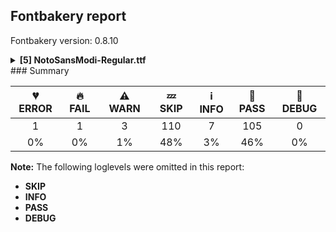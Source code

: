 ## Fontbakery report

Fontbakery version: 0.8.10

<details><summary><b>[5] NotoSansModi-Regular.ttf</b></summary><div><details><summary>💔 <b>ERROR:</b> Familyname must be unique according to namecheck.fontdata.com (<a href="https://font-bakery.readthedocs.io/en/stable/fontbakery/profiles/googlefonts.html#com.google.fonts/check/fontdata_namecheck">com.google.fonts/check/fontdata_namecheck</a>)</summary><div>


* 💔 **ERROR** Failed to access: http://namecheck.fontdata.com.
		This check relies on the external service http://namecheck.fontdata.com via the internet. While the service cannot be reached or does not respond this check is broken.

		You can exclude this check with the command line option:
		-x com.google.fonts/check/fontdata_namecheck

		Or you can wait until the service is available again.
		If the problem persists please report this issue at: https://github.com/googlefonts/fontbakery/issues

		Original error message:
		<class 'requests.exceptions.ConnectionError'> [code: namecheck-service]
</div></details><details><summary>🔥 <b>FAIL:</b> Check that texts shape as per expectation (<a href="https://font-bakery.readthedocs.io/en/stable/fontbakery/profiles/<Section: Shaping Checks>.html#com.google.fonts/check/shaping/regression">com.google.fonts/check/shaping/regression</a>)</summary><div>


* 🔥 **FAIL** qa/shaping_tests/modi.json: Expected and actual shaping not matching
<div class="shaping">


<style type="text/css">
    @font-face {font-family: "TestFont"; src: url(../../fonts/NotoSansModi/googlefonts/ttf/NotoSansModi-Regular.ttf);}
    .tf { font-family: "TestFont"; }
    .shaping pre { font-size: 1.2rem; }
    .shaping li {
        font-size: 1.2rem;
        border-top: 1px solid #ddd;
        padding: 12px;
        margin-top: 12px;
    }
    .shaping-svg {
        height: 100px;
        margin: 10px;
        transform: matrix(1, 0, 0, -1, 0, 0);
    }
</style>

<h4>qa/shaping_tests/modi.json: Expected and actual shaping not matching</h4>


</div>
<div class="shaping">

<li>Shaping did not match: <span class="tf">𑘴𑘦𑘿𑘨𑘫𑘷𑘚𑘷</span> (Added by SIESTA)</li>


<pre>Expected: uni25CC=0+594|UU_dv=0@-118,30+0|Ma.alt=1+587|Rakar=1@-119,253+0|Sha=4+606|VocL_dv=4@-101,-30+0|Dda=6+630|VocL_dv=6@-70,-30+0</pre>



<pre>Got     : uni25CC=0+594|UU_dv=0@-118,30+0|Ma.alt=1+587|Rakar=1@-119,253+0|Sha=4+606|VocL_dv=4@-14,50+0|Dda=6+630|VocL_dv=6@-146,-30+0</pre>



<pre>                                                                                                ^^ ^^                         ^^
</pre>


Got: <svg class="shaping-svg" xmlns="http://www.w3.org/2000/svg" viewBox="0 0 2417 2354" transform="matrix(1 0 0 -1 0 0)">
<path d="M297.0,488.0Q287.0,488.0 279.0,496.0Q271.0,504.0 271.0,514.0Q271.0,525.0 279.0,532.5Q287.0,540.0 297.0,540.0Q308.0,540.0 315.5,532.5Q323.0,525.0 323.0,514.0Q323.0,504.0 315.5,496.0Q308.0,488.0 297.0,488.0ZM213.0,470.0Q203.0,470.0 195.0,478.0Q187.0,486.0 187.0,496.0Q187.0,507.0 195.0,514.5Q203.0,522.0 213.0,522.0Q224.0,522.0 231.5,514.5Q239.0,507.0 239.0,496.0Q239.0,486.0 231.5,478.0Q224.0,470.0 213.0,470.0ZM381.0,470.0Q371.0,470.0 363.0,478.0Q355.0,486.0 355.0,496.0Q355.0,507.0 363.0,514.5Q371.0,522.0 381.0,522.0Q392.0,522.0 399.5,514.5Q407.0,507.0 407.0,496.0Q407.0,486.0 399.5,478.0Q392.0,470.0 381.0,470.0ZM455.0,423.0Q445.0,423.0 437.0,431.0Q429.0,439.0 429.0,449.0Q429.0,460.0 437.0,467.5Q445.0,475.0 455.0,475.0Q466.0,475.0 473.5,467.5Q481.0,460.0 481.0,449.0Q481.0,439.0 473.5,431.0Q466.0,423.0 455.0,423.0ZM139.0,423.0Q129.0,423.0 121.0,431.0Q113.0,439.0 113.0,449.0Q113.0,460.0 121.0,467.5Q129.0,475.0 139.0,475.0Q150.0,475.0 157.5,467.5Q165.0,460.0 165.0,449.0Q165.0,439.0 157.5,431.0Q150.0,423.0 139.0,423.0ZM92.0,349.0Q82.0,349.0 74.0,357.0Q66.0,365.0 66.0,375.0Q66.0,386.0 74.0,393.5Q82.0,401.0 92.0,401.0Q103.0,401.0 110.5,393.5Q118.0,386.0 118.0,375.0Q118.0,365.0 110.5,357.0Q103.0,349.0 92.0,349.0ZM502.0,349.0Q492.0,349.0 484.0,357.0Q476.0,365.0 476.0,375.0Q476.0,386.0 484.0,393.5Q492.0,401.0 502.0,401.0Q513.0,401.0 520.5,393.5Q528.0,386.0 528.0,375.0Q528.0,365.0 520.5,357.0Q513.0,349.0 502.0,349.0ZM74.0,265.0Q64.0,265.0 56.0,273.0Q48.0,281.0 48.0,291.0Q48.0,302.0 56.0,309.5Q64.0,317.0 74.0,317.0Q85.0,317.0 92.5,309.5Q100.0,302.0 100.0,291.0Q100.0,281.0 92.5,273.0Q85.0,265.0 74.0,265.0ZM520.0,265.0Q510.0,265.0 502.0,273.0Q494.0,281.0 494.0,291.0Q494.0,302.0 502.0,309.5Q510.0,317.0 520.0,317.0Q531.0,317.0 538.5,309.5Q546.0,302.0 546.0,291.0Q546.0,281.0 538.5,273.0Q531.0,265.0 520.0,265.0ZM92.0,181.0Q82.0,181.0 74.0,189.0Q66.0,197.0 66.0,207.0Q66.0,218.0 74.0,225.5Q82.0,233.0 92.0,233.0Q103.0,233.0 110.5,225.5Q118.0,218.0 118.0,207.0Q118.0,197.0 110.5,189.0Q103.0,181.0 92.0,181.0ZM502.0,181.0Q492.0,181.0 484.0,189.0Q476.0,197.0 476.0,207.0Q476.0,218.0 484.0,225.5Q492.0,233.0 502.0,233.0Q513.0,233.0 520.5,225.5Q528.0,218.0 528.0,207.0Q528.0,197.0 520.5,189.0Q513.0,181.0 502.0,181.0ZM139.0,107.0Q129.0,107.0 121.0,115.0Q113.0,123.0 113.0,133.0Q113.0,144.0 121.0,151.5Q129.0,159.0 139.0,159.0Q150.0,159.0 157.5,151.5Q165.0,144.0 165.0,133.0Q165.0,123.0 157.5,115.0Q150.0,107.0 139.0,107.0ZM455.0,107.0Q445.0,107.0 437.0,115.0Q429.0,123.0 429.0,133.0Q429.0,144.0 437.0,151.5Q445.0,159.0 455.0,159.0Q466.0,159.0 473.5,151.5Q481.0,144.0 481.0,133.0Q481.0,123.0 473.5,115.0Q466.0,107.0 455.0,107.0ZM213.0,60.0Q203.0,60.0 195.0,68.0Q187.0,76.0 187.0,86.0Q187.0,97.0 195.0,104.5Q203.0,112.0 213.0,112.0Q224.0,112.0 231.5,104.5Q239.0,97.0 239.0,86.0Q239.0,76.0 231.5,68.0Q224.0,60.0 213.0,60.0ZM381.0,60.0Q371.0,60.0 363.0,68.0Q355.0,76.0 355.0,86.0Q355.0,97.0 363.0,104.5Q371.0,112.0 381.0,112.0Q392.0,112.0 399.5,104.5Q407.0,97.0 407.0,86.0Q407.0,76.0 399.5,68.0Q392.0,60.0 381.0,60.0ZM297.0,42.0Q287.0,42.0 279.0,50.0Q271.0,58.0 271.0,68.0Q271.0,79.0 279.0,86.5Q287.0,94.0 297.0,94.0Q308.0,94.0 315.5,86.5Q323.0,79.0 323.0,68.0Q323.0,58.0 315.5,50.0Q308.0,42.0 297.0,42.0Z"  transform="translate(0, 963)"/>
<path d="M159.0,-188.0L102.0,-237.0Q66.0,-201.0 22.5,-169.5Q-21.0,-138.0 -66.0,-118.0Q-111.0,-98.0 -154.0,-98.0Q-202.0,-98.0 -223.0,-114.5Q-244.0,-131.0 -244.0,-154.0Q-244.0,-174.0 -231.5,-184.5Q-219.0,-195.0 -202.0,-198.5Q-185.0,-202.0 -174.0,-202.0Q-155.0,-202.0 -135.5,-198.0Q-116.0,-194.0 -92.0,-183.0L-66.0,-249.0Q-92.0,-259.0 -115.0,-264.5Q-138.0,-270.0 -167.0,-270.0Q-235.0,-270.0 -278.5,-239.5Q-322.0,-209.0 -322.0,-151.0Q-322.0,-101.0 -281.0,-65.5Q-240.0,-30.0 -156.0,-30.0Q-94.0,-30.0 -36.5,-52.5Q21.0,-75.0 70.5,-111.0Q120.0,-147.0 159.0,-188.0Z"  transform="translate(476, 993)"/>
<path d="M98.0,153.0Q108.0,176.0 113.0,211.5Q118.0,247.0 118.0,275.0Q118.0,340.0 107.5,413.0Q97.0,486.0 79.0,551.0L0.0,551.0L0.0,622.0L597.0,622.0L597.0,551.0L507.0,551.0L507.0,0.0L427.0,0.0L427.0,287.0Q397.0,278.0 364.5,270.5Q332.0,263.0 299.0,250.0Q266.0,237.0 234.5,212.0Q203.0,187.0 176.0,142.0L98.0,153.0ZM198.0,275.0Q233.0,304.0 273.0,319.0Q313.0,334.0 353.5,345.0Q394.0,356.0 427.0,372.0L427.0,551.0L162.0,551.0Q177.0,476.0 187.5,406.5Q198.0,337.0 198.0,275.0Z"  transform="translate(594, 963)"/>
<path d="M-276.0,-268.0L-317.0,-201.0L-41.0,-40.0L-9.0,-93.0L-276.0,-268.0Z"  transform="translate(1062, 1216)"/>
<path d="M526.0,0.0L446.0,0.0L446.0,551.0L204.0,551.0L204.0,478.0Q245.0,467.0 267.5,437.0Q290.0,407.0 290.0,369.0Q290.0,331.0 274.0,303.0Q258.0,275.0 234.0,253.0Q210.0,231.0 186.0,211.0Q162.0,191.0 146.0,169.5Q130.0,148.0 130.0,121.0Q130.0,87.0 154.5,74.5Q179.0,62.0 212.0,62.0Q244.0,62.0 277.5,70.5Q311.0,79.0 328.0,88.0L347.0,19.0Q320.0,6.0 284.0,-2.0Q248.0,-10.0 210.0,-10.0Q169.0,-10.0 132.5,2.0Q96.0,14.0 73.0,42.5Q50.0,71.0 50.0,119.0Q50.0,156.0 66.0,185.0Q82.0,214.0 106.0,237.0Q130.0,260.0 154.0,280.5Q178.0,301.0 194.0,322.5Q210.0,344.0 210.0,369.0Q210.0,385.0 195.0,398.0Q180.0,411.0 153.0,411.0Q136.0,411.0 114.0,404.0Q92.0,397.0 66.0,382.0L38.0,448.0Q84.0,475.0 124.0,482.0L124.0,551.0L0.0,551.0L0.0,622.0L616.0,622.0L616.0,551.0L526.0,551.0L526.0,0.0Z"  transform="translate(1181, 963)"/>
<path d="M-347.0,-297.0Q-377.0,-260.0 -391.5,-221.0Q-406.0,-182.0 -406.0,-145.0Q-406.0,-94.0 -378.0,-62.0Q-350.0,-30.0 -293.0,-30.0Q-270.0,-30.0 -245.0,-41.5Q-220.0,-53.0 -202.0,-78.0Q-185.0,-55.0 -159.0,-42.5Q-133.0,-30.0 -102.0,-30.0Q-59.0,-30.0 -29.0,-57.0Q1.0,-84.0 1.0,-131.0Q1.0,-171.0 -11.5,-195.5Q-24.0,-220.0 -40.5,-236.5Q-57.0,-253.0 -69.5,-267.5Q-82.0,-282.0 -82.0,-300.0Q-82.0,-318.0 -65.5,-325.0Q-49.0,-332.0 -36.0,-332.0Q-1.0,-332.0 22.0,-322.0L36.0,-386.0Q21.0,-392.0 3.0,-396.0Q-15.0,-400.0 -35.0,-400.0Q-99.0,-400.0 -126.5,-369.5Q-154.0,-339.0 -154.0,-303.0Q-154.0,-276.0 -141.5,-255.5Q-129.0,-235.0 -112.5,-216.5Q-96.0,-198.0 -83.5,-180.0Q-71.0,-162.0 -71.0,-140.0Q-71.0,-120.0 -84.5,-108.5Q-98.0,-97.0 -115.0,-97.0Q-134.0,-97.0 -152.0,-115.0Q-170.0,-133.0 -172.0,-166.0L-231.0,-166.0Q-238.0,-129.0 -253.0,-113.5Q-268.0,-98.0 -289.0,-98.0Q-311.0,-98.0 -322.5,-114.5Q-334.0,-131.0 -334.0,-156.0Q-334.0,-184.0 -321.5,-210.0Q-309.0,-236.0 -290.0,-262.0L-347.0,-297.0Z"  transform="translate(1773, 1013)"/>
<path d="M640.0,551.0L453.0,551.0Q355.0,507.0 307.5,455.5Q260.0,404.0 260.0,365.0Q260.0,340.0 277.5,330.0Q295.0,320.0 319.0,320.0Q336.0,320.0 361.0,325.0Q386.0,330.0 411.0,330.0Q491.0,330.0 530.5,288.0Q570.0,246.0 570.0,170.0Q570.0,126.0 546.0,84.5Q522.0,43.0 475.0,16.5Q428.0,-10.0 358.0,-10.0Q257.0,-10.0 174.5,47.0Q92.0,104.0 24.0,243.0L93.0,277.0Q148.0,159.0 212.0,111.5Q276.0,64.0 355.0,64.0Q402.0,64.0 432.0,80.0Q462.0,96.0 476.0,121.0Q490.0,146.0 490.0,173.0Q490.0,195.0 483.0,214.5Q476.0,234.0 456.5,246.5Q437.0,259.0 397.0,259.0Q382.0,259.0 358.5,254.0Q335.0,249.0 308.0,249.0Q278.0,249.0 248.5,260.0Q219.0,271.0 199.5,296.5Q180.0,322.0 180.0,363.0Q180.0,418.0 217.0,464.5Q254.0,511.0 315.0,551.0L0.0,551.0L0.0,622.0L640.0,622.0L640.0,551.0Z"  transform="translate(1787, 963)"/>
<path d="M-347.0,-297.0Q-377.0,-260.0 -391.5,-221.0Q-406.0,-182.0 -406.0,-145.0Q-406.0,-94.0 -378.0,-62.0Q-350.0,-30.0 -293.0,-30.0Q-270.0,-30.0 -245.0,-41.5Q-220.0,-53.0 -202.0,-78.0Q-185.0,-55.0 -159.0,-42.5Q-133.0,-30.0 -102.0,-30.0Q-59.0,-30.0 -29.0,-57.0Q1.0,-84.0 1.0,-131.0Q1.0,-171.0 -11.5,-195.5Q-24.0,-220.0 -40.5,-236.5Q-57.0,-253.0 -69.5,-267.5Q-82.0,-282.0 -82.0,-300.0Q-82.0,-318.0 -65.5,-325.0Q-49.0,-332.0 -36.0,-332.0Q-1.0,-332.0 22.0,-322.0L36.0,-386.0Q21.0,-392.0 3.0,-396.0Q-15.0,-400.0 -35.0,-400.0Q-99.0,-400.0 -126.5,-369.5Q-154.0,-339.0 -154.0,-303.0Q-154.0,-276.0 -141.5,-255.5Q-129.0,-235.0 -112.5,-216.5Q-96.0,-198.0 -83.5,-180.0Q-71.0,-162.0 -71.0,-140.0Q-71.0,-120.0 -84.5,-108.5Q-98.0,-97.0 -115.0,-97.0Q-134.0,-97.0 -152.0,-115.0Q-170.0,-133.0 -172.0,-166.0L-231.0,-166.0Q-238.0,-129.0 -253.0,-113.5Q-268.0,-98.0 -289.0,-98.0Q-311.0,-98.0 -322.5,-114.5Q-334.0,-131.0 -334.0,-156.0Q-334.0,-184.0 -321.5,-210.0Q-309.0,-236.0 -290.0,-262.0L-347.0,-297.0Z"  transform="translate(2271, 933)"/>
</svg>
 Expected: <svg class="shaping-svg" xmlns="http://www.w3.org/2000/svg" viewBox="0 0 2417 2354" transform="matrix(1 0 0 -1 0 0)">
<path d="M297.0,488.0Q287.0,488.0 279.0,496.0Q271.0,504.0 271.0,514.0Q271.0,525.0 279.0,532.5Q287.0,540.0 297.0,540.0Q308.0,540.0 315.5,532.5Q323.0,525.0 323.0,514.0Q323.0,504.0 315.5,496.0Q308.0,488.0 297.0,488.0ZM213.0,470.0Q203.0,470.0 195.0,478.0Q187.0,486.0 187.0,496.0Q187.0,507.0 195.0,514.5Q203.0,522.0 213.0,522.0Q224.0,522.0 231.5,514.5Q239.0,507.0 239.0,496.0Q239.0,486.0 231.5,478.0Q224.0,470.0 213.0,470.0ZM381.0,470.0Q371.0,470.0 363.0,478.0Q355.0,486.0 355.0,496.0Q355.0,507.0 363.0,514.5Q371.0,522.0 381.0,522.0Q392.0,522.0 399.5,514.5Q407.0,507.0 407.0,496.0Q407.0,486.0 399.5,478.0Q392.0,470.0 381.0,470.0ZM455.0,423.0Q445.0,423.0 437.0,431.0Q429.0,439.0 429.0,449.0Q429.0,460.0 437.0,467.5Q445.0,475.0 455.0,475.0Q466.0,475.0 473.5,467.5Q481.0,460.0 481.0,449.0Q481.0,439.0 473.5,431.0Q466.0,423.0 455.0,423.0ZM139.0,423.0Q129.0,423.0 121.0,431.0Q113.0,439.0 113.0,449.0Q113.0,460.0 121.0,467.5Q129.0,475.0 139.0,475.0Q150.0,475.0 157.5,467.5Q165.0,460.0 165.0,449.0Q165.0,439.0 157.5,431.0Q150.0,423.0 139.0,423.0ZM92.0,349.0Q82.0,349.0 74.0,357.0Q66.0,365.0 66.0,375.0Q66.0,386.0 74.0,393.5Q82.0,401.0 92.0,401.0Q103.0,401.0 110.5,393.5Q118.0,386.0 118.0,375.0Q118.0,365.0 110.5,357.0Q103.0,349.0 92.0,349.0ZM502.0,349.0Q492.0,349.0 484.0,357.0Q476.0,365.0 476.0,375.0Q476.0,386.0 484.0,393.5Q492.0,401.0 502.0,401.0Q513.0,401.0 520.5,393.5Q528.0,386.0 528.0,375.0Q528.0,365.0 520.5,357.0Q513.0,349.0 502.0,349.0ZM74.0,265.0Q64.0,265.0 56.0,273.0Q48.0,281.0 48.0,291.0Q48.0,302.0 56.0,309.5Q64.0,317.0 74.0,317.0Q85.0,317.0 92.5,309.5Q100.0,302.0 100.0,291.0Q100.0,281.0 92.5,273.0Q85.0,265.0 74.0,265.0ZM520.0,265.0Q510.0,265.0 502.0,273.0Q494.0,281.0 494.0,291.0Q494.0,302.0 502.0,309.5Q510.0,317.0 520.0,317.0Q531.0,317.0 538.5,309.5Q546.0,302.0 546.0,291.0Q546.0,281.0 538.5,273.0Q531.0,265.0 520.0,265.0ZM92.0,181.0Q82.0,181.0 74.0,189.0Q66.0,197.0 66.0,207.0Q66.0,218.0 74.0,225.5Q82.0,233.0 92.0,233.0Q103.0,233.0 110.5,225.5Q118.0,218.0 118.0,207.0Q118.0,197.0 110.5,189.0Q103.0,181.0 92.0,181.0ZM502.0,181.0Q492.0,181.0 484.0,189.0Q476.0,197.0 476.0,207.0Q476.0,218.0 484.0,225.5Q492.0,233.0 502.0,233.0Q513.0,233.0 520.5,225.5Q528.0,218.0 528.0,207.0Q528.0,197.0 520.5,189.0Q513.0,181.0 502.0,181.0ZM139.0,107.0Q129.0,107.0 121.0,115.0Q113.0,123.0 113.0,133.0Q113.0,144.0 121.0,151.5Q129.0,159.0 139.0,159.0Q150.0,159.0 157.5,151.5Q165.0,144.0 165.0,133.0Q165.0,123.0 157.5,115.0Q150.0,107.0 139.0,107.0ZM455.0,107.0Q445.0,107.0 437.0,115.0Q429.0,123.0 429.0,133.0Q429.0,144.0 437.0,151.5Q445.0,159.0 455.0,159.0Q466.0,159.0 473.5,151.5Q481.0,144.0 481.0,133.0Q481.0,123.0 473.5,115.0Q466.0,107.0 455.0,107.0ZM213.0,60.0Q203.0,60.0 195.0,68.0Q187.0,76.0 187.0,86.0Q187.0,97.0 195.0,104.5Q203.0,112.0 213.0,112.0Q224.0,112.0 231.5,104.5Q239.0,97.0 239.0,86.0Q239.0,76.0 231.5,68.0Q224.0,60.0 213.0,60.0ZM381.0,60.0Q371.0,60.0 363.0,68.0Q355.0,76.0 355.0,86.0Q355.0,97.0 363.0,104.5Q371.0,112.0 381.0,112.0Q392.0,112.0 399.5,104.5Q407.0,97.0 407.0,86.0Q407.0,76.0 399.5,68.0Q392.0,60.0 381.0,60.0ZM297.0,42.0Q287.0,42.0 279.0,50.0Q271.0,58.0 271.0,68.0Q271.0,79.0 279.0,86.5Q287.0,94.0 297.0,94.0Q308.0,94.0 315.5,86.5Q323.0,79.0 323.0,68.0Q323.0,58.0 315.5,50.0Q308.0,42.0 297.0,42.0Z"  transform="translate(0, 963)"/>
<path d="M159.0,-188.0L102.0,-237.0Q66.0,-201.0 22.5,-169.5Q-21.0,-138.0 -66.0,-118.0Q-111.0,-98.0 -154.0,-98.0Q-202.0,-98.0 -223.0,-114.5Q-244.0,-131.0 -244.0,-154.0Q-244.0,-174.0 -231.5,-184.5Q-219.0,-195.0 -202.0,-198.5Q-185.0,-202.0 -174.0,-202.0Q-155.0,-202.0 -135.5,-198.0Q-116.0,-194.0 -92.0,-183.0L-66.0,-249.0Q-92.0,-259.0 -115.0,-264.5Q-138.0,-270.0 -167.0,-270.0Q-235.0,-270.0 -278.5,-239.5Q-322.0,-209.0 -322.0,-151.0Q-322.0,-101.0 -281.0,-65.5Q-240.0,-30.0 -156.0,-30.0Q-94.0,-30.0 -36.5,-52.5Q21.0,-75.0 70.5,-111.0Q120.0,-147.0 159.0,-188.0Z"  transform="translate(476, 993)"/>
<path d="M98.0,153.0Q108.0,176.0 113.0,211.5Q118.0,247.0 118.0,275.0Q118.0,340.0 107.5,413.0Q97.0,486.0 79.0,551.0L0.0,551.0L0.0,622.0L597.0,622.0L597.0,551.0L507.0,551.0L507.0,0.0L427.0,0.0L427.0,287.0Q397.0,278.0 364.5,270.5Q332.0,263.0 299.0,250.0Q266.0,237.0 234.5,212.0Q203.0,187.0 176.0,142.0L98.0,153.0ZM198.0,275.0Q233.0,304.0 273.0,319.0Q313.0,334.0 353.5,345.0Q394.0,356.0 427.0,372.0L427.0,551.0L162.0,551.0Q177.0,476.0 187.5,406.5Q198.0,337.0 198.0,275.0Z"  transform="translate(594, 963)"/>
<path d="M-276.0,-268.0L-317.0,-201.0L-41.0,-40.0L-9.0,-93.0L-276.0,-268.0Z"  transform="translate(1062, 1216)"/>
<path d="M526.0,0.0L446.0,0.0L446.0,551.0L204.0,551.0L204.0,478.0Q245.0,467.0 267.5,437.0Q290.0,407.0 290.0,369.0Q290.0,331.0 274.0,303.0Q258.0,275.0 234.0,253.0Q210.0,231.0 186.0,211.0Q162.0,191.0 146.0,169.5Q130.0,148.0 130.0,121.0Q130.0,87.0 154.5,74.5Q179.0,62.0 212.0,62.0Q244.0,62.0 277.5,70.5Q311.0,79.0 328.0,88.0L347.0,19.0Q320.0,6.0 284.0,-2.0Q248.0,-10.0 210.0,-10.0Q169.0,-10.0 132.5,2.0Q96.0,14.0 73.0,42.5Q50.0,71.0 50.0,119.0Q50.0,156.0 66.0,185.0Q82.0,214.0 106.0,237.0Q130.0,260.0 154.0,280.5Q178.0,301.0 194.0,322.5Q210.0,344.0 210.0,369.0Q210.0,385.0 195.0,398.0Q180.0,411.0 153.0,411.0Q136.0,411.0 114.0,404.0Q92.0,397.0 66.0,382.0L38.0,448.0Q84.0,475.0 124.0,482.0L124.0,551.0L0.0,551.0L0.0,622.0L616.0,622.0L616.0,551.0L526.0,551.0L526.0,0.0Z"  transform="translate(1181, 963)"/>
<path d="M-347.0,-297.0Q-377.0,-260.0 -391.5,-221.0Q-406.0,-182.0 -406.0,-145.0Q-406.0,-94.0 -378.0,-62.0Q-350.0,-30.0 -293.0,-30.0Q-270.0,-30.0 -245.0,-41.5Q-220.0,-53.0 -202.0,-78.0Q-185.0,-55.0 -159.0,-42.5Q-133.0,-30.0 -102.0,-30.0Q-59.0,-30.0 -29.0,-57.0Q1.0,-84.0 1.0,-131.0Q1.0,-171.0 -11.5,-195.5Q-24.0,-220.0 -40.5,-236.5Q-57.0,-253.0 -69.5,-267.5Q-82.0,-282.0 -82.0,-300.0Q-82.0,-318.0 -65.5,-325.0Q-49.0,-332.0 -36.0,-332.0Q-1.0,-332.0 22.0,-322.0L36.0,-386.0Q21.0,-392.0 3.0,-396.0Q-15.0,-400.0 -35.0,-400.0Q-99.0,-400.0 -126.5,-369.5Q-154.0,-339.0 -154.0,-303.0Q-154.0,-276.0 -141.5,-255.5Q-129.0,-235.0 -112.5,-216.5Q-96.0,-198.0 -83.5,-180.0Q-71.0,-162.0 -71.0,-140.0Q-71.0,-120.0 -84.5,-108.5Q-98.0,-97.0 -115.0,-97.0Q-134.0,-97.0 -152.0,-115.0Q-170.0,-133.0 -172.0,-166.0L-231.0,-166.0Q-238.0,-129.0 -253.0,-113.5Q-268.0,-98.0 -289.0,-98.0Q-311.0,-98.0 -322.5,-114.5Q-334.0,-131.0 -334.0,-156.0Q-334.0,-184.0 -321.5,-210.0Q-309.0,-236.0 -290.0,-262.0L-347.0,-297.0Z"  transform="translate(1686, 933)"/>
<path d="M640.0,551.0L453.0,551.0Q355.0,507.0 307.5,455.5Q260.0,404.0 260.0,365.0Q260.0,340.0 277.5,330.0Q295.0,320.0 319.0,320.0Q336.0,320.0 361.0,325.0Q386.0,330.0 411.0,330.0Q491.0,330.0 530.5,288.0Q570.0,246.0 570.0,170.0Q570.0,126.0 546.0,84.5Q522.0,43.0 475.0,16.5Q428.0,-10.0 358.0,-10.0Q257.0,-10.0 174.5,47.0Q92.0,104.0 24.0,243.0L93.0,277.0Q148.0,159.0 212.0,111.5Q276.0,64.0 355.0,64.0Q402.0,64.0 432.0,80.0Q462.0,96.0 476.0,121.0Q490.0,146.0 490.0,173.0Q490.0,195.0 483.0,214.5Q476.0,234.0 456.5,246.5Q437.0,259.0 397.0,259.0Q382.0,259.0 358.5,254.0Q335.0,249.0 308.0,249.0Q278.0,249.0 248.5,260.0Q219.0,271.0 199.5,296.5Q180.0,322.0 180.0,363.0Q180.0,418.0 217.0,464.5Q254.0,511.0 315.0,551.0L0.0,551.0L0.0,622.0L640.0,622.0L640.0,551.0Z"  transform="translate(1787, 963)"/>
<path d="M-347.0,-297.0Q-377.0,-260.0 -391.5,-221.0Q-406.0,-182.0 -406.0,-145.0Q-406.0,-94.0 -378.0,-62.0Q-350.0,-30.0 -293.0,-30.0Q-270.0,-30.0 -245.0,-41.5Q-220.0,-53.0 -202.0,-78.0Q-185.0,-55.0 -159.0,-42.5Q-133.0,-30.0 -102.0,-30.0Q-59.0,-30.0 -29.0,-57.0Q1.0,-84.0 1.0,-131.0Q1.0,-171.0 -11.5,-195.5Q-24.0,-220.0 -40.5,-236.5Q-57.0,-253.0 -69.5,-267.5Q-82.0,-282.0 -82.0,-300.0Q-82.0,-318.0 -65.5,-325.0Q-49.0,-332.0 -36.0,-332.0Q-1.0,-332.0 22.0,-322.0L36.0,-386.0Q21.0,-392.0 3.0,-396.0Q-15.0,-400.0 -35.0,-400.0Q-99.0,-400.0 -126.5,-369.5Q-154.0,-339.0 -154.0,-303.0Q-154.0,-276.0 -141.5,-255.5Q-129.0,-235.0 -112.5,-216.5Q-96.0,-198.0 -83.5,-180.0Q-71.0,-162.0 -71.0,-140.0Q-71.0,-120.0 -84.5,-108.5Q-98.0,-97.0 -115.0,-97.0Q-134.0,-97.0 -152.0,-115.0Q-170.0,-133.0 -172.0,-166.0L-231.0,-166.0Q-238.0,-129.0 -253.0,-113.5Q-268.0,-98.0 -289.0,-98.0Q-311.0,-98.0 -322.5,-114.5Q-334.0,-131.0 -334.0,-156.0Q-334.0,-184.0 -321.5,-210.0Q-309.0,-236.0 -290.0,-262.0L-347.0,-297.0Z"  transform="translate(2347, 933)"/>
</svg>


</div>
<div class="shaping">

<li>Shaping did not match: <span class="tf">𑘫𑘷𑘗𑘴𑘓𑘶𑘩𑘨𑘓𑘳</span> (Added by SIESTA)</li>


<pre>Expected: Sha=0+606|VocL_dv=0@-101,-30+0|Nya.alt=2+611|UU.alt1=2+622|Ca=4+645|VocRR_dv=4@-103,-30+0|La=6+622|Ra.alt4=7+420|Ca.alt=8+635|U.alt3=8+547</pre>



<pre>Got     : Sha=0+606|VocL_dv=0@-14,50+0|Nya.alt=2+611|UU.alt1=2+622|Ca=4+645|VocRR_dv=4@-103,-30+0|La=6+622|Ra.alt4=7+420|Ca.alt=8+635|U.alt3=8+547</pre>



<pre>                                ^^ ^^
</pre>


Got: <svg class="shaping-svg" xmlns="http://www.w3.org/2000/svg" viewBox="0 0 4708 2354" transform="matrix(1 0 0 -1 0 0)">
<path d="M526.0,0.0L446.0,0.0L446.0,551.0L204.0,551.0L204.0,478.0Q245.0,467.0 267.5,437.0Q290.0,407.0 290.0,369.0Q290.0,331.0 274.0,303.0Q258.0,275.0 234.0,253.0Q210.0,231.0 186.0,211.0Q162.0,191.0 146.0,169.5Q130.0,148.0 130.0,121.0Q130.0,87.0 154.5,74.5Q179.0,62.0 212.0,62.0Q244.0,62.0 277.5,70.5Q311.0,79.0 328.0,88.0L347.0,19.0Q320.0,6.0 284.0,-2.0Q248.0,-10.0 210.0,-10.0Q169.0,-10.0 132.5,2.0Q96.0,14.0 73.0,42.5Q50.0,71.0 50.0,119.0Q50.0,156.0 66.0,185.0Q82.0,214.0 106.0,237.0Q130.0,260.0 154.0,280.5Q178.0,301.0 194.0,322.5Q210.0,344.0 210.0,369.0Q210.0,385.0 195.0,398.0Q180.0,411.0 153.0,411.0Q136.0,411.0 114.0,404.0Q92.0,397.0 66.0,382.0L38.0,448.0Q84.0,475.0 124.0,482.0L124.0,551.0L0.0,551.0L0.0,622.0L616.0,622.0L616.0,551.0L526.0,551.0L526.0,0.0Z"  transform="translate(0, 963)"/>
<path d="M-347.0,-297.0Q-377.0,-260.0 -391.5,-221.0Q-406.0,-182.0 -406.0,-145.0Q-406.0,-94.0 -378.0,-62.0Q-350.0,-30.0 -293.0,-30.0Q-270.0,-30.0 -245.0,-41.5Q-220.0,-53.0 -202.0,-78.0Q-185.0,-55.0 -159.0,-42.5Q-133.0,-30.0 -102.0,-30.0Q-59.0,-30.0 -29.0,-57.0Q1.0,-84.0 1.0,-131.0Q1.0,-171.0 -11.5,-195.5Q-24.0,-220.0 -40.5,-236.5Q-57.0,-253.0 -69.5,-267.5Q-82.0,-282.0 -82.0,-300.0Q-82.0,-318.0 -65.5,-325.0Q-49.0,-332.0 -36.0,-332.0Q-1.0,-332.0 22.0,-322.0L36.0,-386.0Q21.0,-392.0 3.0,-396.0Q-15.0,-400.0 -35.0,-400.0Q-99.0,-400.0 -126.5,-369.5Q-154.0,-339.0 -154.0,-303.0Q-154.0,-276.0 -141.5,-255.5Q-129.0,-235.0 -112.5,-216.5Q-96.0,-198.0 -83.5,-180.0Q-71.0,-162.0 -71.0,-140.0Q-71.0,-120.0 -84.5,-108.5Q-98.0,-97.0 -115.0,-97.0Q-134.0,-97.0 -152.0,-115.0Q-170.0,-133.0 -172.0,-166.0L-231.0,-166.0Q-238.0,-129.0 -253.0,-113.5Q-268.0,-98.0 -289.0,-98.0Q-311.0,-98.0 -322.5,-114.5Q-334.0,-131.0 -334.0,-156.0Q-334.0,-184.0 -321.5,-210.0Q-309.0,-236.0 -290.0,-262.0L-347.0,-297.0Z"  transform="translate(592, 1013)"/>
<path d="M0.0,622.0L621.0,622.0L621.0,551.0L0.0,551.0L0.0,622.0ZM76.0,216.0Q102.0,171.0 138.0,140.5Q174.0,110.0 220.0,110.0Q265.0,110.0 292.5,138.5Q320.0,167.0 320.0,213.0Q320.0,259.0 295.0,283.0Q270.0,307.0 229.0,307.0Q207.0,307.0 181.5,302.5Q156.0,298.0 141.0,293.0L122.0,359.0Q143.0,365.0 170.0,371.0Q197.0,377.0 231.0,377.0Q278.0,377.0 316.5,357.5Q355.0,338.0 377.5,302.0Q400.0,266.0 400.0,216.0L400.0,207.0L417.0,207.0Q438.0,207.0 457.5,203.5Q477.0,200.0 493.0,195.0Q521.0,223.0 557.0,245.5Q593.0,268.0 634.0,284.0L651.0,211.0Q597.0,192.0 559.0,158.0Q595.0,128.0 613.0,87.0Q631.0,46.0 631.0,5.0Q631.0,-5.0 627.0,-24.0Q623.0,-43.0 612.0,-62.5Q601.0,-82.0 581.0,-96.0Q561.0,-110.0 529.0,-110.0Q469.0,-110.0 443.0,-72.0Q417.0,-34.0 417.0,23.0Q417.0,53.0 425.0,81.0Q433.0,109.0 447.0,134.0Q432.0,137.0 415.0,137.0Q407.0,137.0 399.0,137.0Q391.0,137.0 383.0,136.0Q359.0,86.0 312.0,63.0Q265.0,40.0 218.0,40.0Q148.0,40.0 101.0,78.0Q54.0,116.0 20.0,176.0L76.0,216.0ZM556.0,9.0Q556.0,32.0 546.5,58.0Q537.0,84.0 514.0,104.0Q493.0,68.0 493.0,28.0Q493.0,-1.0 501.5,-20.5Q510.0,-40.0 528.0,-40.0Q542.0,-40.0 549.0,-25.0Q556.0,-10.0 556.0,9.0Z"  transform="translate(606, 963)"/>
<path d="M56.0,551.0Q43.0,513.0 37.0,473.5Q31.0,434.0 31.0,399.0Q31.0,329.0 43.5,283.5Q56.0,238.0 76.5,212.5Q97.0,187.0 121.5,177.0Q146.0,167.0 169.0,167.0Q204.0,167.0 223.5,182.5Q243.0,198.0 243.0,229.0Q243.0,243.0 231.0,262.0Q219.0,281.0 181.0,286.0Q176.0,285.0 170.0,285.0Q164.0,285.0 159.0,285.0L159.0,342.0Q196.0,343.0 214.0,362.0Q232.0,381.0 232.0,403.0Q232.0,423.0 219.5,438.0Q207.0,453.0 178.0,453.0Q156.0,453.0 131.5,446.0Q107.0,439.0 92.0,429.0L58.0,486.0Q81.0,500.0 114.5,510.0Q148.0,520.0 176.0,520.0Q221.0,520.0 251.0,503.5Q281.0,487.0 296.0,460.5Q311.0,434.0 311.0,404.0Q311.0,355.0 266.0,320.0Q295.0,302.0 307.5,277.0Q320.0,252.0 320.0,231.0Q320.0,199.0 303.0,169.0Q286.0,139.0 251.5,119.5Q217.0,100.0 164.0,100.0Q105.0,100.0 64.5,126.5Q24.0,153.0 -0.5,197.5Q-25.0,242.0 -36.0,295.0Q-47.0,348.0 -47.0,400.0Q-47.0,436.0 -41.5,474.5Q-36.0,513.0 -24.0,551.0L-50.0,551.0L-50.0,622.0L3.0,622.0Q28.0,672.0 64.0,712.0Q100.0,752.0 149.5,776.0Q199.0,800.0 261.0,800.0Q327.0,800.0 376.5,776.5Q426.0,753.0 461.0,713.0Q496.0,673.0 519.0,622.0L632.0,622.0L632.0,551.0L545.0,551.0Q559.0,501.0 565.5,449.0Q572.0,397.0 572.0,349.0Q572.0,326.0 570.5,294.0Q569.0,262.0 562.5,228.0Q556.0,194.0 543.5,165.0Q531.0,136.0 508.5,118.0Q486.0,100.0 452.0,100.0Q410.0,100.0 386.5,119.5Q363.0,139.0 353.5,171.0Q344.0,203.0 344.0,239.0Q344.0,302.0 366.0,353.0Q388.0,404.0 420.0,442.0Q452.0,480.0 482.0,504.0Q477.0,529.0 470.0,551.0L56.0,551.0ZM260.0,726.0Q202.0,726.0 160.0,696.5Q118.0,667.0 90.0,622.0L438.0,622.0Q410.0,668.0 367.0,697.0Q324.0,726.0 260.0,726.0ZM497.0,363.0Q497.0,376.0 496.5,389.5Q496.0,403.0 495.0,416.0Q471.0,393.0 454.5,359.0Q438.0,325.0 429.5,291.5Q421.0,258.0 421.0,235.0Q421.0,210.0 426.5,190.0Q432.0,170.0 451.0,170.0Q463.0,170.0 472.0,190.5Q481.0,211.0 486.5,241.5Q492.0,272.0 494.5,305.0Q497.0,338.0 497.0,363.0Z"  transform="translate(1217, 963)"/>
<path d="M655.0,551.0L556.0,551.0Q585.0,511.0 585.0,464.0Q585.0,414.0 558.5,381.0Q532.0,348.0 492.0,328.0Q534.0,300.0 553.5,261.5Q573.0,223.0 573.0,180.0Q573.0,126.0 550.5,83.0Q528.0,40.0 485.5,15.0Q443.0,-10.0 383.0,-10.0Q333.0,-10.0 296.0,7.0Q259.0,24.0 230.0,49.0Q201.0,74.0 176.0,99.5Q151.0,125.0 126.5,142.0Q102.0,159.0 72.0,159.0Q62.0,159.0 52.0,156.5Q42.0,154.0 31.0,150.0L10.0,218.0Q24.0,224.0 38.0,227.5Q52.0,231.0 72.0,231.0Q115.0,231.0 148.0,214.0Q181.0,197.0 208.0,172.5Q235.0,148.0 261.0,123.0Q287.0,98.0 316.5,81.0Q346.0,64.0 385.0,64.0Q418.0,64.0 442.5,81.0Q467.0,98.0 480.0,125.0Q493.0,152.0 493.0,181.0Q493.0,209.0 480.0,234.5Q467.0,260.0 439.0,277.0Q411.0,294.0 364.0,295.0L369.0,365.0Q375.0,364.0 377.5,364.0Q380.0,364.0 382.0,364.0Q446.0,364.0 475.0,394.0Q504.0,424.0 504.0,463.0Q504.0,518.0 458.0,551.0L0.0,551.0L0.0,622.0L655.0,622.0L655.0,551.0Z"  transform="translate(1839, 963)"/>
<path d="M-23.0,-164.0L-3.0,-229.0Q-51.0,-247.0 -96.0,-247.0Q-103.0,-247.0 -109.5,-247.0Q-116.0,-247.0 -122.0,-246.0Q-137.0,-259.0 -137.0,-280.0Q-137.0,-305.0 -116.0,-318.5Q-95.0,-332.0 -67.0,-332.0Q-40.0,-332.0 -17.5,-325.0Q5.0,-318.0 25.0,-307.0L50.0,-372.0Q-5.0,-400.0 -74.0,-400.0Q-135.0,-400.0 -172.0,-368.5Q-209.0,-337.0 -209.0,-285.0Q-209.0,-250.0 -190.0,-225.0Q-239.0,-196.0 -239.0,-140.0Q-239.0,-96.0 -202.0,-62.5Q-165.0,-29.0 -84.0,-25.0L-79.0,-85.0Q-127.0,-89.0 -147.0,-103.5Q-167.0,-118.0 -167.0,-136.0Q-167.0,-161.0 -146.5,-170.0Q-126.0,-179.0 -101.0,-179.0Q-80.0,-179.0 -60.5,-175.5Q-41.0,-172.0 -23.0,-164.0Z"  transform="translate(2381, 933)"/>
<path d="M632.0,551.0L543.0,551.0Q554.0,530.0 558.0,505.5Q562.0,481.0 562.0,457.0Q562.0,411.0 536.5,377.5Q511.0,344.0 471.5,319.0Q432.0,294.0 388.0,272.0Q432.0,245.0 462.0,210.5Q492.0,176.0 492.0,126.0Q492.0,71.0 449.5,31.0Q407.0,-9.0 323.0,-10.0L300.0,-10.0Q215.0,-10.0 172.5,30.5Q130.0,71.0 130.0,126.0Q130.0,176.0 160.0,210.5Q190.0,245.0 233.0,272.0Q190.0,294.0 150.0,319.0Q110.0,344.0 85.0,377.5Q60.0,411.0 60.0,457.0Q60.0,481.0 64.0,505.5Q68.0,530.0 79.0,551.0L0.0,551.0L0.0,622.0L632.0,622.0L632.0,551.0ZM140.0,464.0Q140.0,430.0 164.5,403.5Q189.0,377.0 228.5,356.0Q268.0,335.0 311.0,314.0Q354.0,335.0 393.0,356.0Q432.0,377.0 457.0,403.5Q482.0,430.0 482.0,464.0Q482.0,490.0 475.0,514.0Q468.0,538.0 460.0,551.0L162.0,551.0Q153.0,538.0 146.5,514.0Q140.0,490.0 140.0,464.0ZM412.0,129.0Q412.0,163.0 383.0,188.0Q354.0,213.0 311.0,235.0Q268.0,213.0 239.0,188.0Q210.0,163.0 210.0,129.0Q210.0,95.0 237.0,78.5Q264.0,62.0 301.0,62.0L321.0,62.0Q359.0,62.0 385.5,78.5Q412.0,95.0 412.0,129.0Z"  transform="translate(2484, 963)"/>
<path d="M0.0,622.0L430.0,622.0L430.0,551.0L263.0,551.0Q283.0,524.0 294.5,490.0Q306.0,456.0 306.0,424.0Q306.0,348.0 280.5,305.5Q255.0,263.0 213.0,241.0Q171.0,219.0 120.0,206.0Q111.0,170.0 111.0,133.0Q111.0,59.0 137.0,-2.0Q163.0,-63.0 220.5,-99.5Q278.0,-136.0 372.0,-136.0Q386.0,-136.0 400.5,-134.5Q415.0,-133.0 430.0,-132.0L430.0,-205.0Q413.0,-207.0 398.5,-208.5Q384.0,-210.0 370.0,-210.0Q276.0,-210.0 211.0,-181.5Q146.0,-153.0 106.0,-103.5Q66.0,-54.0 48.0,8.5Q30.0,71.0 30.0,138.0Q30.0,173.0 37.0,207.5Q44.0,242.0 53.0,273.0Q98.0,273.0 137.5,288.0Q177.0,303.0 201.5,336.5Q226.0,370.0 226.0,424.0Q226.0,465.0 209.5,496.0Q193.0,527.0 161.0,551.0L0.0,551.0L0.0,622.0Z"  transform="translate(3106, 963)"/>
<path d="M670.0,551.0L662.0,551.0Q651.0,515.0 630.5,472.0Q610.0,429.0 577.5,390.0Q545.0,351.0 496.0,326.0Q536.0,298.0 554.5,260.0Q573.0,222.0 573.0,180.0Q573.0,126.0 550.5,83.0Q528.0,40.0 485.5,15.0Q443.0,-10.0 383.0,-10.0Q333.0,-10.0 296.0,7.0Q259.0,24.0 230.0,49.0Q201.0,74.0 176.0,99.5Q151.0,125.0 126.5,142.0Q102.0,159.0 72.0,159.0Q62.0,159.0 52.0,156.5Q42.0,154.0 31.0,150.0L10.0,218.0Q24.0,224.0 38.0,227.5Q52.0,231.0 72.0,231.0Q115.0,231.0 148.0,214.0Q181.0,197.0 208.0,172.5Q235.0,148.0 261.0,123.0Q287.0,98.0 316.5,81.0Q346.0,64.0 385.0,64.0Q418.0,64.0 442.5,81.0Q467.0,98.0 480.0,125.0Q493.0,152.0 493.0,181.0Q493.0,209.0 480.0,234.5Q467.0,260.0 439.0,277.0Q411.0,294.0 364.0,295.0L369.0,365.0Q371.0,365.0 375.5,364.5Q380.0,364.0 382.0,364.0Q429.0,364.0 463.5,384.0Q498.0,404.0 522.5,434.0Q547.0,464.0 562.5,495.5Q578.0,527.0 587.0,551.0L0.0,551.0L0.0,622.0L670.0,622.0L670.0,551.0Z"  transform="translate(3526, 963)"/>
<path d="M557.0,551.0L474.0,551.0Q481.0,511.0 484.0,468.5Q487.0,426.0 487.0,382.0Q487.0,313.0 478.0,238.5Q469.0,164.0 452.0,94.0L376.0,116.0Q390.0,178.0 398.5,246.5Q407.0,315.0 407.0,381.0Q407.0,421.0 404.5,465.0Q402.0,509.0 394.0,551.0L50.0,551.0Q40.0,513.0 35.5,473.5Q31.0,434.0 31.0,399.0Q31.0,329.0 43.5,283.5Q56.0,238.0 76.5,212.5Q97.0,187.0 121.5,177.0Q146.0,167.0 169.0,167.0Q204.0,167.0 223.5,182.5Q243.0,198.0 243.0,229.0Q243.0,243.0 231.0,262.0Q219.0,281.0 181.0,286.0Q176.0,285.0 170.0,285.0Q164.0,285.0 159.0,285.0L159.0,342.0Q196.0,343.0 214.0,362.0Q232.0,381.0 232.0,403.0Q232.0,423.0 219.5,438.0Q207.0,453.0 178.0,453.0Q156.0,453.0 131.5,446.0Q107.0,439.0 92.0,429.0L58.0,486.0Q81.0,500.0 114.5,510.0Q148.0,520.0 176.0,520.0Q221.0,520.0 251.0,503.5Q281.0,487.0 296.0,460.5Q311.0,434.0 311.0,404.0Q311.0,355.0 266.0,320.0Q295.0,302.0 307.5,277.0Q320.0,252.0 320.0,231.0Q320.0,199.0 303.0,169.0Q286.0,139.0 251.5,119.5Q217.0,100.0 164.0,100.0Q105.0,100.0 64.5,126.5Q24.0,153.0 -0.5,197.5Q-25.0,242.0 -36.0,295.0Q-47.0,348.0 -47.0,400.0Q-47.0,436.0 -42.5,474.5Q-38.0,513.0 -28.0,551.0L-50.0,551.0L-50.0,622.0L-5.0,622.0Q16.0,672.0 48.5,712.5Q81.0,753.0 126.5,776.5Q172.0,800.0 232.0,800.0Q326.0,800.0 379.0,750.0Q432.0,700.0 457.0,622.0L557.0,622.0L557.0,551.0ZM232.0,726.0Q176.0,726.0 138.5,696.5Q101.0,667.0 78.0,622.0L374.0,622.0Q356.0,668.0 322.0,697.0Q288.0,726.0 232.0,726.0Z"  transform="translate(4161, 963)"/>
</svg>
 Expected: <svg class="shaping-svg" xmlns="http://www.w3.org/2000/svg" viewBox="0 0 4708 2354" transform="matrix(1 0 0 -1 0 0)">
<path d="M526.0,0.0L446.0,0.0L446.0,551.0L204.0,551.0L204.0,478.0Q245.0,467.0 267.5,437.0Q290.0,407.0 290.0,369.0Q290.0,331.0 274.0,303.0Q258.0,275.0 234.0,253.0Q210.0,231.0 186.0,211.0Q162.0,191.0 146.0,169.5Q130.0,148.0 130.0,121.0Q130.0,87.0 154.5,74.5Q179.0,62.0 212.0,62.0Q244.0,62.0 277.5,70.5Q311.0,79.0 328.0,88.0L347.0,19.0Q320.0,6.0 284.0,-2.0Q248.0,-10.0 210.0,-10.0Q169.0,-10.0 132.5,2.0Q96.0,14.0 73.0,42.5Q50.0,71.0 50.0,119.0Q50.0,156.0 66.0,185.0Q82.0,214.0 106.0,237.0Q130.0,260.0 154.0,280.5Q178.0,301.0 194.0,322.5Q210.0,344.0 210.0,369.0Q210.0,385.0 195.0,398.0Q180.0,411.0 153.0,411.0Q136.0,411.0 114.0,404.0Q92.0,397.0 66.0,382.0L38.0,448.0Q84.0,475.0 124.0,482.0L124.0,551.0L0.0,551.0L0.0,622.0L616.0,622.0L616.0,551.0L526.0,551.0L526.0,0.0Z"  transform="translate(0, 963)"/>
<path d="M-347.0,-297.0Q-377.0,-260.0 -391.5,-221.0Q-406.0,-182.0 -406.0,-145.0Q-406.0,-94.0 -378.0,-62.0Q-350.0,-30.0 -293.0,-30.0Q-270.0,-30.0 -245.0,-41.5Q-220.0,-53.0 -202.0,-78.0Q-185.0,-55.0 -159.0,-42.5Q-133.0,-30.0 -102.0,-30.0Q-59.0,-30.0 -29.0,-57.0Q1.0,-84.0 1.0,-131.0Q1.0,-171.0 -11.5,-195.5Q-24.0,-220.0 -40.5,-236.5Q-57.0,-253.0 -69.5,-267.5Q-82.0,-282.0 -82.0,-300.0Q-82.0,-318.0 -65.5,-325.0Q-49.0,-332.0 -36.0,-332.0Q-1.0,-332.0 22.0,-322.0L36.0,-386.0Q21.0,-392.0 3.0,-396.0Q-15.0,-400.0 -35.0,-400.0Q-99.0,-400.0 -126.5,-369.5Q-154.0,-339.0 -154.0,-303.0Q-154.0,-276.0 -141.5,-255.5Q-129.0,-235.0 -112.5,-216.5Q-96.0,-198.0 -83.5,-180.0Q-71.0,-162.0 -71.0,-140.0Q-71.0,-120.0 -84.5,-108.5Q-98.0,-97.0 -115.0,-97.0Q-134.0,-97.0 -152.0,-115.0Q-170.0,-133.0 -172.0,-166.0L-231.0,-166.0Q-238.0,-129.0 -253.0,-113.5Q-268.0,-98.0 -289.0,-98.0Q-311.0,-98.0 -322.5,-114.5Q-334.0,-131.0 -334.0,-156.0Q-334.0,-184.0 -321.5,-210.0Q-309.0,-236.0 -290.0,-262.0L-347.0,-297.0Z"  transform="translate(505, 933)"/>
<path d="M0.0,622.0L621.0,622.0L621.0,551.0L0.0,551.0L0.0,622.0ZM76.0,216.0Q102.0,171.0 138.0,140.5Q174.0,110.0 220.0,110.0Q265.0,110.0 292.5,138.5Q320.0,167.0 320.0,213.0Q320.0,259.0 295.0,283.0Q270.0,307.0 229.0,307.0Q207.0,307.0 181.5,302.5Q156.0,298.0 141.0,293.0L122.0,359.0Q143.0,365.0 170.0,371.0Q197.0,377.0 231.0,377.0Q278.0,377.0 316.5,357.5Q355.0,338.0 377.5,302.0Q400.0,266.0 400.0,216.0L400.0,207.0L417.0,207.0Q438.0,207.0 457.5,203.5Q477.0,200.0 493.0,195.0Q521.0,223.0 557.0,245.5Q593.0,268.0 634.0,284.0L651.0,211.0Q597.0,192.0 559.0,158.0Q595.0,128.0 613.0,87.0Q631.0,46.0 631.0,5.0Q631.0,-5.0 627.0,-24.0Q623.0,-43.0 612.0,-62.5Q601.0,-82.0 581.0,-96.0Q561.0,-110.0 529.0,-110.0Q469.0,-110.0 443.0,-72.0Q417.0,-34.0 417.0,23.0Q417.0,53.0 425.0,81.0Q433.0,109.0 447.0,134.0Q432.0,137.0 415.0,137.0Q407.0,137.0 399.0,137.0Q391.0,137.0 383.0,136.0Q359.0,86.0 312.0,63.0Q265.0,40.0 218.0,40.0Q148.0,40.0 101.0,78.0Q54.0,116.0 20.0,176.0L76.0,216.0ZM556.0,9.0Q556.0,32.0 546.5,58.0Q537.0,84.0 514.0,104.0Q493.0,68.0 493.0,28.0Q493.0,-1.0 501.5,-20.5Q510.0,-40.0 528.0,-40.0Q542.0,-40.0 549.0,-25.0Q556.0,-10.0 556.0,9.0Z"  transform="translate(606, 963)"/>
<path d="M56.0,551.0Q43.0,513.0 37.0,473.5Q31.0,434.0 31.0,399.0Q31.0,329.0 43.5,283.5Q56.0,238.0 76.5,212.5Q97.0,187.0 121.5,177.0Q146.0,167.0 169.0,167.0Q204.0,167.0 223.5,182.5Q243.0,198.0 243.0,229.0Q243.0,243.0 231.0,262.0Q219.0,281.0 181.0,286.0Q176.0,285.0 170.0,285.0Q164.0,285.0 159.0,285.0L159.0,342.0Q196.0,343.0 214.0,362.0Q232.0,381.0 232.0,403.0Q232.0,423.0 219.5,438.0Q207.0,453.0 178.0,453.0Q156.0,453.0 131.5,446.0Q107.0,439.0 92.0,429.0L58.0,486.0Q81.0,500.0 114.5,510.0Q148.0,520.0 176.0,520.0Q221.0,520.0 251.0,503.5Q281.0,487.0 296.0,460.5Q311.0,434.0 311.0,404.0Q311.0,355.0 266.0,320.0Q295.0,302.0 307.5,277.0Q320.0,252.0 320.0,231.0Q320.0,199.0 303.0,169.0Q286.0,139.0 251.5,119.5Q217.0,100.0 164.0,100.0Q105.0,100.0 64.5,126.5Q24.0,153.0 -0.5,197.5Q-25.0,242.0 -36.0,295.0Q-47.0,348.0 -47.0,400.0Q-47.0,436.0 -41.5,474.5Q-36.0,513.0 -24.0,551.0L-50.0,551.0L-50.0,622.0L3.0,622.0Q28.0,672.0 64.0,712.0Q100.0,752.0 149.5,776.0Q199.0,800.0 261.0,800.0Q327.0,800.0 376.5,776.5Q426.0,753.0 461.0,713.0Q496.0,673.0 519.0,622.0L632.0,622.0L632.0,551.0L545.0,551.0Q559.0,501.0 565.5,449.0Q572.0,397.0 572.0,349.0Q572.0,326.0 570.5,294.0Q569.0,262.0 562.5,228.0Q556.0,194.0 543.5,165.0Q531.0,136.0 508.5,118.0Q486.0,100.0 452.0,100.0Q410.0,100.0 386.5,119.5Q363.0,139.0 353.5,171.0Q344.0,203.0 344.0,239.0Q344.0,302.0 366.0,353.0Q388.0,404.0 420.0,442.0Q452.0,480.0 482.0,504.0Q477.0,529.0 470.0,551.0L56.0,551.0ZM260.0,726.0Q202.0,726.0 160.0,696.5Q118.0,667.0 90.0,622.0L438.0,622.0Q410.0,668.0 367.0,697.0Q324.0,726.0 260.0,726.0ZM497.0,363.0Q497.0,376.0 496.5,389.5Q496.0,403.0 495.0,416.0Q471.0,393.0 454.5,359.0Q438.0,325.0 429.5,291.5Q421.0,258.0 421.0,235.0Q421.0,210.0 426.5,190.0Q432.0,170.0 451.0,170.0Q463.0,170.0 472.0,190.5Q481.0,211.0 486.5,241.5Q492.0,272.0 494.5,305.0Q497.0,338.0 497.0,363.0Z"  transform="translate(1217, 963)"/>
<path d="M655.0,551.0L556.0,551.0Q585.0,511.0 585.0,464.0Q585.0,414.0 558.5,381.0Q532.0,348.0 492.0,328.0Q534.0,300.0 553.5,261.5Q573.0,223.0 573.0,180.0Q573.0,126.0 550.5,83.0Q528.0,40.0 485.5,15.0Q443.0,-10.0 383.0,-10.0Q333.0,-10.0 296.0,7.0Q259.0,24.0 230.0,49.0Q201.0,74.0 176.0,99.5Q151.0,125.0 126.5,142.0Q102.0,159.0 72.0,159.0Q62.0,159.0 52.0,156.5Q42.0,154.0 31.0,150.0L10.0,218.0Q24.0,224.0 38.0,227.5Q52.0,231.0 72.0,231.0Q115.0,231.0 148.0,214.0Q181.0,197.0 208.0,172.5Q235.0,148.0 261.0,123.0Q287.0,98.0 316.5,81.0Q346.0,64.0 385.0,64.0Q418.0,64.0 442.5,81.0Q467.0,98.0 480.0,125.0Q493.0,152.0 493.0,181.0Q493.0,209.0 480.0,234.5Q467.0,260.0 439.0,277.0Q411.0,294.0 364.0,295.0L369.0,365.0Q375.0,364.0 377.5,364.0Q380.0,364.0 382.0,364.0Q446.0,364.0 475.0,394.0Q504.0,424.0 504.0,463.0Q504.0,518.0 458.0,551.0L0.0,551.0L0.0,622.0L655.0,622.0L655.0,551.0Z"  transform="translate(1839, 963)"/>
<path d="M-23.0,-164.0L-3.0,-229.0Q-51.0,-247.0 -96.0,-247.0Q-103.0,-247.0 -109.5,-247.0Q-116.0,-247.0 -122.0,-246.0Q-137.0,-259.0 -137.0,-280.0Q-137.0,-305.0 -116.0,-318.5Q-95.0,-332.0 -67.0,-332.0Q-40.0,-332.0 -17.5,-325.0Q5.0,-318.0 25.0,-307.0L50.0,-372.0Q-5.0,-400.0 -74.0,-400.0Q-135.0,-400.0 -172.0,-368.5Q-209.0,-337.0 -209.0,-285.0Q-209.0,-250.0 -190.0,-225.0Q-239.0,-196.0 -239.0,-140.0Q-239.0,-96.0 -202.0,-62.5Q-165.0,-29.0 -84.0,-25.0L-79.0,-85.0Q-127.0,-89.0 -147.0,-103.5Q-167.0,-118.0 -167.0,-136.0Q-167.0,-161.0 -146.5,-170.0Q-126.0,-179.0 -101.0,-179.0Q-80.0,-179.0 -60.5,-175.5Q-41.0,-172.0 -23.0,-164.0Z"  transform="translate(2381, 933)"/>
<path d="M632.0,551.0L543.0,551.0Q554.0,530.0 558.0,505.5Q562.0,481.0 562.0,457.0Q562.0,411.0 536.5,377.5Q511.0,344.0 471.5,319.0Q432.0,294.0 388.0,272.0Q432.0,245.0 462.0,210.5Q492.0,176.0 492.0,126.0Q492.0,71.0 449.5,31.0Q407.0,-9.0 323.0,-10.0L300.0,-10.0Q215.0,-10.0 172.5,30.5Q130.0,71.0 130.0,126.0Q130.0,176.0 160.0,210.5Q190.0,245.0 233.0,272.0Q190.0,294.0 150.0,319.0Q110.0,344.0 85.0,377.5Q60.0,411.0 60.0,457.0Q60.0,481.0 64.0,505.5Q68.0,530.0 79.0,551.0L0.0,551.0L0.0,622.0L632.0,622.0L632.0,551.0ZM140.0,464.0Q140.0,430.0 164.5,403.5Q189.0,377.0 228.5,356.0Q268.0,335.0 311.0,314.0Q354.0,335.0 393.0,356.0Q432.0,377.0 457.0,403.5Q482.0,430.0 482.0,464.0Q482.0,490.0 475.0,514.0Q468.0,538.0 460.0,551.0L162.0,551.0Q153.0,538.0 146.5,514.0Q140.0,490.0 140.0,464.0ZM412.0,129.0Q412.0,163.0 383.0,188.0Q354.0,213.0 311.0,235.0Q268.0,213.0 239.0,188.0Q210.0,163.0 210.0,129.0Q210.0,95.0 237.0,78.5Q264.0,62.0 301.0,62.0L321.0,62.0Q359.0,62.0 385.5,78.5Q412.0,95.0 412.0,129.0Z"  transform="translate(2484, 963)"/>
<path d="M0.0,622.0L430.0,622.0L430.0,551.0L263.0,551.0Q283.0,524.0 294.5,490.0Q306.0,456.0 306.0,424.0Q306.0,348.0 280.5,305.5Q255.0,263.0 213.0,241.0Q171.0,219.0 120.0,206.0Q111.0,170.0 111.0,133.0Q111.0,59.0 137.0,-2.0Q163.0,-63.0 220.5,-99.5Q278.0,-136.0 372.0,-136.0Q386.0,-136.0 400.5,-134.5Q415.0,-133.0 430.0,-132.0L430.0,-205.0Q413.0,-207.0 398.5,-208.5Q384.0,-210.0 370.0,-210.0Q276.0,-210.0 211.0,-181.5Q146.0,-153.0 106.0,-103.5Q66.0,-54.0 48.0,8.5Q30.0,71.0 30.0,138.0Q30.0,173.0 37.0,207.5Q44.0,242.0 53.0,273.0Q98.0,273.0 137.5,288.0Q177.0,303.0 201.5,336.5Q226.0,370.0 226.0,424.0Q226.0,465.0 209.5,496.0Q193.0,527.0 161.0,551.0L0.0,551.0L0.0,622.0Z"  transform="translate(3106, 963)"/>
<path d="M670.0,551.0L662.0,551.0Q651.0,515.0 630.5,472.0Q610.0,429.0 577.5,390.0Q545.0,351.0 496.0,326.0Q536.0,298.0 554.5,260.0Q573.0,222.0 573.0,180.0Q573.0,126.0 550.5,83.0Q528.0,40.0 485.5,15.0Q443.0,-10.0 383.0,-10.0Q333.0,-10.0 296.0,7.0Q259.0,24.0 230.0,49.0Q201.0,74.0 176.0,99.5Q151.0,125.0 126.5,142.0Q102.0,159.0 72.0,159.0Q62.0,159.0 52.0,156.5Q42.0,154.0 31.0,150.0L10.0,218.0Q24.0,224.0 38.0,227.5Q52.0,231.0 72.0,231.0Q115.0,231.0 148.0,214.0Q181.0,197.0 208.0,172.5Q235.0,148.0 261.0,123.0Q287.0,98.0 316.5,81.0Q346.0,64.0 385.0,64.0Q418.0,64.0 442.5,81.0Q467.0,98.0 480.0,125.0Q493.0,152.0 493.0,181.0Q493.0,209.0 480.0,234.5Q467.0,260.0 439.0,277.0Q411.0,294.0 364.0,295.0L369.0,365.0Q371.0,365.0 375.5,364.5Q380.0,364.0 382.0,364.0Q429.0,364.0 463.5,384.0Q498.0,404.0 522.5,434.0Q547.0,464.0 562.5,495.5Q578.0,527.0 587.0,551.0L0.0,551.0L0.0,622.0L670.0,622.0L670.0,551.0Z"  transform="translate(3526, 963)"/>
<path d="M557.0,551.0L474.0,551.0Q481.0,511.0 484.0,468.5Q487.0,426.0 487.0,382.0Q487.0,313.0 478.0,238.5Q469.0,164.0 452.0,94.0L376.0,116.0Q390.0,178.0 398.5,246.5Q407.0,315.0 407.0,381.0Q407.0,421.0 404.5,465.0Q402.0,509.0 394.0,551.0L50.0,551.0Q40.0,513.0 35.5,473.5Q31.0,434.0 31.0,399.0Q31.0,329.0 43.5,283.5Q56.0,238.0 76.5,212.5Q97.0,187.0 121.5,177.0Q146.0,167.0 169.0,167.0Q204.0,167.0 223.5,182.5Q243.0,198.0 243.0,229.0Q243.0,243.0 231.0,262.0Q219.0,281.0 181.0,286.0Q176.0,285.0 170.0,285.0Q164.0,285.0 159.0,285.0L159.0,342.0Q196.0,343.0 214.0,362.0Q232.0,381.0 232.0,403.0Q232.0,423.0 219.5,438.0Q207.0,453.0 178.0,453.0Q156.0,453.0 131.5,446.0Q107.0,439.0 92.0,429.0L58.0,486.0Q81.0,500.0 114.5,510.0Q148.0,520.0 176.0,520.0Q221.0,520.0 251.0,503.5Q281.0,487.0 296.0,460.5Q311.0,434.0 311.0,404.0Q311.0,355.0 266.0,320.0Q295.0,302.0 307.5,277.0Q320.0,252.0 320.0,231.0Q320.0,199.0 303.0,169.0Q286.0,139.0 251.5,119.5Q217.0,100.0 164.0,100.0Q105.0,100.0 64.5,126.5Q24.0,153.0 -0.5,197.5Q-25.0,242.0 -36.0,295.0Q-47.0,348.0 -47.0,400.0Q-47.0,436.0 -42.5,474.5Q-38.0,513.0 -28.0,551.0L-50.0,551.0L-50.0,622.0L-5.0,622.0Q16.0,672.0 48.5,712.5Q81.0,753.0 126.5,776.5Q172.0,800.0 232.0,800.0Q326.0,800.0 379.0,750.0Q432.0,700.0 457.0,622.0L557.0,622.0L557.0,551.0ZM232.0,726.0Q176.0,726.0 138.5,696.5Q101.0,667.0 78.0,622.0L374.0,622.0Q356.0,668.0 322.0,697.0Q288.0,726.0 232.0,726.0Z"  transform="translate(4161, 963)"/>
</svg>


</div>
<div class="shaping">

<li>Shaping did not match: <span class="tf">𑘓𑘼𑘫𑘸</span> (Added by SIESTA)</li>


<pre>Expected: Ca=0+645|AA_dv.alt=0+205|AI_dv=0@-180,5+0|Sha=2+606|VocLL_dv=2@-102,-30+0</pre>



<pre>Got     : Ca=0+645|AA_dv.alt=0+205|AI_dv=0@-180,5+0|Sha=2+606|VocLL_dv=2@-14,50+0</pre>



<pre>                                                                           ^^ ^^
</pre>


Got: <svg class="shaping-svg" xmlns="http://www.w3.org/2000/svg" viewBox="0 0 1456 2354" transform="matrix(1 0 0 -1 0 0)">
<path d="M655.0,551.0L556.0,551.0Q585.0,511.0 585.0,464.0Q585.0,414.0 558.5,381.0Q532.0,348.0 492.0,328.0Q534.0,300.0 553.5,261.5Q573.0,223.0 573.0,180.0Q573.0,126.0 550.5,83.0Q528.0,40.0 485.5,15.0Q443.0,-10.0 383.0,-10.0Q333.0,-10.0 296.0,7.0Q259.0,24.0 230.0,49.0Q201.0,74.0 176.0,99.5Q151.0,125.0 126.5,142.0Q102.0,159.0 72.0,159.0Q62.0,159.0 52.0,156.5Q42.0,154.0 31.0,150.0L10.0,218.0Q24.0,224.0 38.0,227.5Q52.0,231.0 72.0,231.0Q115.0,231.0 148.0,214.0Q181.0,197.0 208.0,172.5Q235.0,148.0 261.0,123.0Q287.0,98.0 316.5,81.0Q346.0,64.0 385.0,64.0Q418.0,64.0 442.5,81.0Q467.0,98.0 480.0,125.0Q493.0,152.0 493.0,181.0Q493.0,209.0 480.0,234.5Q467.0,260.0 439.0,277.0Q411.0,294.0 364.0,295.0L369.0,365.0Q375.0,364.0 377.5,364.0Q380.0,364.0 382.0,364.0Q446.0,364.0 475.0,394.0Q504.0,424.0 504.0,463.0Q504.0,518.0 458.0,551.0L0.0,551.0L0.0,622.0L655.0,622.0L655.0,551.0Z"  transform="translate(0, 963)"/>
<path d="M-35.0,622.0L215.0,622.0L215.0,551.0L-35.0,551.0L-35.0,622.0ZM-97.0,500.0Q-18.0,491.0 27.0,468.5Q72.0,446.0 93.0,412.0Q114.0,378.0 119.5,335.0Q125.0,292.0 125.0,242.0L125.0,0.0L45.0,0.0L45.0,243.0Q45.0,278.0 41.5,310.0Q38.0,342.0 24.5,367.0Q11.0,392.0 -18.5,408.5Q-48.0,425.0 -100.0,429.0L-97.0,500.0Z"  transform="translate(645, 963)"/>
<path d="M-344.0,847.0Q-319.0,825.0 -286.5,810.0Q-254.0,795.0 -220.0,795.0Q-171.0,795.0 -137.5,809.0Q-104.0,823.0 -88.0,836.0L-39.0,819.0L0.0,615.0L-79.0,615.0L-102.0,749.0Q-125.0,739.0 -154.5,732.0Q-184.0,725.0 -215.0,725.0Q-251.0,725.0 -300.0,738.5Q-349.0,752.0 -393.0,799.0L-344.0,847.0Z"  transform="translate(670, 968)"/>
<path d="M526.0,0.0L446.0,0.0L446.0,551.0L204.0,551.0L204.0,478.0Q245.0,467.0 267.5,437.0Q290.0,407.0 290.0,369.0Q290.0,331.0 274.0,303.0Q258.0,275.0 234.0,253.0Q210.0,231.0 186.0,211.0Q162.0,191.0 146.0,169.5Q130.0,148.0 130.0,121.0Q130.0,87.0 154.5,74.5Q179.0,62.0 212.0,62.0Q244.0,62.0 277.5,70.5Q311.0,79.0 328.0,88.0L347.0,19.0Q320.0,6.0 284.0,-2.0Q248.0,-10.0 210.0,-10.0Q169.0,-10.0 132.5,2.0Q96.0,14.0 73.0,42.5Q50.0,71.0 50.0,119.0Q50.0,156.0 66.0,185.0Q82.0,214.0 106.0,237.0Q130.0,260.0 154.0,280.5Q178.0,301.0 194.0,322.5Q210.0,344.0 210.0,369.0Q210.0,385.0 195.0,398.0Q180.0,411.0 153.0,411.0Q136.0,411.0 114.0,404.0Q92.0,397.0 66.0,382.0L38.0,448.0Q84.0,475.0 124.0,482.0L124.0,551.0L0.0,551.0L0.0,622.0L616.0,622.0L616.0,551.0L526.0,551.0L526.0,0.0Z"  transform="translate(850, 963)"/>
<path d="M-347.0,-297.0Q-377.0,-260.0 -391.5,-221.0Q-406.0,-182.0 -406.0,-145.0Q-406.0,-99.0 -378.0,-64.5Q-350.0,-30.0 -293.0,-30.0Q-269.0,-30.0 -244.0,-41.5Q-219.0,-53.0 -201.0,-79.0Q-163.0,-30.0 -104.0,-30.0Q-54.0,-30.0 -26.5,-56.0Q1.0,-82.0 1.0,-123.0Q1.0,-147.0 -10.0,-164.0Q-21.0,-181.0 -36.0,-194.5Q-51.0,-208.0 -62.0,-220.0Q-73.0,-232.0 -73.0,-245.0Q-73.0,-263.0 -56.0,-269.0Q-39.0,-275.0 -26.0,-275.0Q-15.0,-275.0 -3.5,-273.0Q8.0,-271.0 18.0,-268.0L28.0,-332.0Q-2.0,-340.0 -35.0,-340.0Q-52.0,-340.0 -66.0,-337.0Q-74.0,-350.0 -74.0,-362.0Q-74.0,-380.0 -57.5,-387.0Q-41.0,-394.0 -28.0,-394.0Q9.0,-394.0 32.0,-384.0L46.0,-446.0Q31.0,-452.0 13.0,-456.0Q-5.0,-460.0 -25.0,-460.0Q-89.0,-460.0 -116.5,-429.5Q-144.0,-399.0 -144.0,-363.0Q-144.0,-346.0 -138.5,-332.5Q-133.0,-319.0 -125.0,-306.0Q-135.0,-295.0 -139.0,-282.0Q-143.0,-269.0 -143.0,-258.0Q-143.0,-231.0 -132.0,-213.0Q-121.0,-195.0 -107.0,-181.5Q-93.0,-168.0 -82.0,-156.5Q-71.0,-145.0 -71.0,-131.0Q-71.0,-115.0 -82.5,-107.0Q-94.0,-99.0 -111.0,-99.0Q-133.0,-99.0 -151.5,-116.0Q-170.0,-133.0 -172.0,-166.0L-231.0,-166.0Q-238.0,-129.0 -253.0,-114.0Q-268.0,-99.0 -289.0,-99.0Q-311.0,-99.0 -322.5,-115.0Q-334.0,-131.0 -334.0,-156.0Q-334.0,-184.0 -321.5,-210.0Q-309.0,-236.0 -290.0,-262.0L-347.0,-297.0Z"  transform="translate(1442, 1013)"/>
</svg>
 Expected: <svg class="shaping-svg" xmlns="http://www.w3.org/2000/svg" viewBox="0 0 1456 2354" transform="matrix(1 0 0 -1 0 0)">
<path d="M655.0,551.0L556.0,551.0Q585.0,511.0 585.0,464.0Q585.0,414.0 558.5,381.0Q532.0,348.0 492.0,328.0Q534.0,300.0 553.5,261.5Q573.0,223.0 573.0,180.0Q573.0,126.0 550.5,83.0Q528.0,40.0 485.5,15.0Q443.0,-10.0 383.0,-10.0Q333.0,-10.0 296.0,7.0Q259.0,24.0 230.0,49.0Q201.0,74.0 176.0,99.5Q151.0,125.0 126.5,142.0Q102.0,159.0 72.0,159.0Q62.0,159.0 52.0,156.5Q42.0,154.0 31.0,150.0L10.0,218.0Q24.0,224.0 38.0,227.5Q52.0,231.0 72.0,231.0Q115.0,231.0 148.0,214.0Q181.0,197.0 208.0,172.5Q235.0,148.0 261.0,123.0Q287.0,98.0 316.5,81.0Q346.0,64.0 385.0,64.0Q418.0,64.0 442.5,81.0Q467.0,98.0 480.0,125.0Q493.0,152.0 493.0,181.0Q493.0,209.0 480.0,234.5Q467.0,260.0 439.0,277.0Q411.0,294.0 364.0,295.0L369.0,365.0Q375.0,364.0 377.5,364.0Q380.0,364.0 382.0,364.0Q446.0,364.0 475.0,394.0Q504.0,424.0 504.0,463.0Q504.0,518.0 458.0,551.0L0.0,551.0L0.0,622.0L655.0,622.0L655.0,551.0Z"  transform="translate(0, 963)"/>
<path d="M-35.0,622.0L215.0,622.0L215.0,551.0L-35.0,551.0L-35.0,622.0ZM-97.0,500.0Q-18.0,491.0 27.0,468.5Q72.0,446.0 93.0,412.0Q114.0,378.0 119.5,335.0Q125.0,292.0 125.0,242.0L125.0,0.0L45.0,0.0L45.0,243.0Q45.0,278.0 41.5,310.0Q38.0,342.0 24.5,367.0Q11.0,392.0 -18.5,408.5Q-48.0,425.0 -100.0,429.0L-97.0,500.0Z"  transform="translate(645, 963)"/>
<path d="M-344.0,847.0Q-319.0,825.0 -286.5,810.0Q-254.0,795.0 -220.0,795.0Q-171.0,795.0 -137.5,809.0Q-104.0,823.0 -88.0,836.0L-39.0,819.0L0.0,615.0L-79.0,615.0L-102.0,749.0Q-125.0,739.0 -154.5,732.0Q-184.0,725.0 -215.0,725.0Q-251.0,725.0 -300.0,738.5Q-349.0,752.0 -393.0,799.0L-344.0,847.0Z"  transform="translate(670, 968)"/>
<path d="M526.0,0.0L446.0,0.0L446.0,551.0L204.0,551.0L204.0,478.0Q245.0,467.0 267.5,437.0Q290.0,407.0 290.0,369.0Q290.0,331.0 274.0,303.0Q258.0,275.0 234.0,253.0Q210.0,231.0 186.0,211.0Q162.0,191.0 146.0,169.5Q130.0,148.0 130.0,121.0Q130.0,87.0 154.5,74.5Q179.0,62.0 212.0,62.0Q244.0,62.0 277.5,70.5Q311.0,79.0 328.0,88.0L347.0,19.0Q320.0,6.0 284.0,-2.0Q248.0,-10.0 210.0,-10.0Q169.0,-10.0 132.5,2.0Q96.0,14.0 73.0,42.5Q50.0,71.0 50.0,119.0Q50.0,156.0 66.0,185.0Q82.0,214.0 106.0,237.0Q130.0,260.0 154.0,280.5Q178.0,301.0 194.0,322.5Q210.0,344.0 210.0,369.0Q210.0,385.0 195.0,398.0Q180.0,411.0 153.0,411.0Q136.0,411.0 114.0,404.0Q92.0,397.0 66.0,382.0L38.0,448.0Q84.0,475.0 124.0,482.0L124.0,551.0L0.0,551.0L0.0,622.0L616.0,622.0L616.0,551.0L526.0,551.0L526.0,0.0Z"  transform="translate(850, 963)"/>
<path d="M-347.0,-297.0Q-377.0,-260.0 -391.5,-221.0Q-406.0,-182.0 -406.0,-145.0Q-406.0,-99.0 -378.0,-64.5Q-350.0,-30.0 -293.0,-30.0Q-269.0,-30.0 -244.0,-41.5Q-219.0,-53.0 -201.0,-79.0Q-163.0,-30.0 -104.0,-30.0Q-54.0,-30.0 -26.5,-56.0Q1.0,-82.0 1.0,-123.0Q1.0,-147.0 -10.0,-164.0Q-21.0,-181.0 -36.0,-194.5Q-51.0,-208.0 -62.0,-220.0Q-73.0,-232.0 -73.0,-245.0Q-73.0,-263.0 -56.0,-269.0Q-39.0,-275.0 -26.0,-275.0Q-15.0,-275.0 -3.5,-273.0Q8.0,-271.0 18.0,-268.0L28.0,-332.0Q-2.0,-340.0 -35.0,-340.0Q-52.0,-340.0 -66.0,-337.0Q-74.0,-350.0 -74.0,-362.0Q-74.0,-380.0 -57.5,-387.0Q-41.0,-394.0 -28.0,-394.0Q9.0,-394.0 32.0,-384.0L46.0,-446.0Q31.0,-452.0 13.0,-456.0Q-5.0,-460.0 -25.0,-460.0Q-89.0,-460.0 -116.5,-429.5Q-144.0,-399.0 -144.0,-363.0Q-144.0,-346.0 -138.5,-332.5Q-133.0,-319.0 -125.0,-306.0Q-135.0,-295.0 -139.0,-282.0Q-143.0,-269.0 -143.0,-258.0Q-143.0,-231.0 -132.0,-213.0Q-121.0,-195.0 -107.0,-181.5Q-93.0,-168.0 -82.0,-156.5Q-71.0,-145.0 -71.0,-131.0Q-71.0,-115.0 -82.5,-107.0Q-94.0,-99.0 -111.0,-99.0Q-133.0,-99.0 -151.5,-116.0Q-170.0,-133.0 -172.0,-166.0L-231.0,-166.0Q-238.0,-129.0 -253.0,-114.0Q-268.0,-99.0 -289.0,-99.0Q-311.0,-99.0 -322.5,-115.0Q-334.0,-131.0 -334.0,-156.0Q-334.0,-184.0 -321.5,-210.0Q-309.0,-236.0 -290.0,-262.0L-347.0,-297.0Z"  transform="translate(1354, 933)"/>
</svg>


</div> [code: shaping-regression]
</div></details><details><summary>⚠ <b>WARN:</b> Ensure fonts have ScriptLangTags declared on the 'meta' table. (<a href="https://font-bakery.readthedocs.io/en/stable/fontbakery/profiles/googlefonts.html#com.google.fonts/check/meta/script_lang_tags">com.google.fonts/check/meta/script_lang_tags</a>)</summary><div>


* ⚠ **WARN** This font file does not have a 'meta' table. [code: lacks-meta-table]
</div></details><details><summary>⚠ <b>WARN:</b> Check font contains no unreachable glyphs (<a href="https://font-bakery.readthedocs.io/en/stable/fontbakery/profiles/universal.html#com.google.fonts/check/unreachable_glyphs">com.google.fonts/check/unreachable_glyphs</a>)</summary><div>


* ⚠ **WARN** The following glyphs could not be reached by codepoint or substitution rules:

	- uni00A0.1
 [code: unreachable-glyphs]
</div></details><details><summary>⚠ <b>WARN:</b> Check if each glyph has the recommended amount of contours. (<a href="https://font-bakery.readthedocs.io/en/stable/fontbakery/profiles/universal.html#com.google.fonts/check/contour_count">com.google.fonts/check/contour_count</a>)</summary><div>


* ⚠ **WARN** This check inspects the glyph outlines and detects the total number of contours in each of them. The expected values are infered from the typical ammounts of contours observed in a large collection of reference font families. The divergences listed below may simply indicate a significantly different design on some of your glyphs. On the other hand, some of these may flag actual bugs in the font such as glyphs mapped to an incorrect codepoint. Please consider reviewing the design and codepoint assignment of these to make sure they are correct.

The following glyphs do not have the recommended number of contours:

	- Glyph name: aogonek	Contours detected: 3	Expected: 2

	- Glyph name: uogonek	Contours detected: 2	Expected: 1

	- Glyph name: aogonek	Contours detected: 3	Expected: 2 

	- And Glyph name: uogonek	Contours detected: 2	Expected: 1
 [code: contour-count]
</div></details><br></div></details>
### Summary

| 💔 ERROR | 🔥 FAIL | ⚠ WARN | 💤 SKIP | ℹ INFO | 🍞 PASS | 🔎 DEBUG |
|:-----:|:----:|:----:|:----:|:----:|:----:|:----:|
| 1 | 1 | 3 | 110 | 7 | 105 | 0 |
| 0% | 0% | 1% | 48% | 3% | 46% | 0% |

**Note:** The following loglevels were omitted in this report:
* **SKIP**
* **INFO**
* **PASS**
* **DEBUG**
